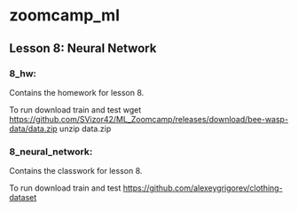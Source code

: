 # zoomcamp_ml

## Lesson 8: Neural Network

### 8_hw:
Contains the homework for lesson 8.

To run download train and test
wget https://github.com/SVizor42/ML_Zoomcamp/releases/download/bee-wasp-data/data.zip
unzip data.zip


### 8_neural_network:
Contains the classwork for lesson 8.

To run download train and test
https://github.com/alexeygrigorev/clothing-dataset


